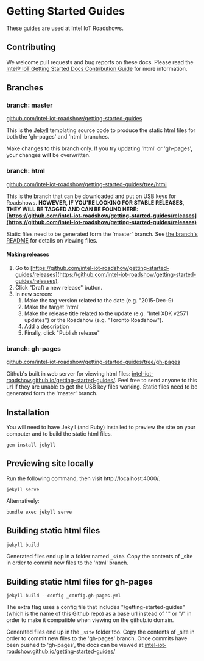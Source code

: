 # Getting Started Guides

These guides are used at Intel IoT Roadshows.

## Contributing

We welcome pull requests and bug reports on these docs. Please read the [Intel® IoT Getting Started Docs Contribution Guide](CONTRIBUTING.md) for more information.

## Branches

### branch: master

[github.com/intel-iot-roadshow/getting-started-guides](https://github.com/intel-iot-roadshow/getting-started-guides)

This is the [Jekyll](http://jekyllrb.com/) templating source code to produce the static html files for both the 'gh-pages' and 'html' branches.

Make changes to this branch only. If you try updating 'html' or 'gh-pages', your changes **will** be overwritten.

### branch: html

[github.com/intel-iot-roadshow/getting-started-guides/tree/html](https://github.com/intel-iot-roadshow/getting-started-guides/tree/html)

This is the branch that can be downloaded and put on USB keys for Roadshows. **HOWEVER, IF YOU'RE LOOKING FOR STABLE RELEASES, THEY WILL BE TAGGED AND CAN BE FOUND HERE: [https://github.com/intel-iot-roadshow/getting-started-guides/releases](https://github.com/intel-iot-roadshow/getting-started-guides/releases)**

Static files need to be generated form the 'master' branch. See [the branch's README](https://github.com/intel-iot-roadshow/getting-started-guides/blob/html/README.md) for details on viewing files.

#### Making releases

1. Go to [https://github.com/intel-iot-roadshow/getting-started-guides/releases](https://github.com/intel-iot-roadshow/getting-started-guides/releases).
2. Click "Draft a new release" button.
3. In new screen:
    1. Make the tag version related to the date (e.g. "2015-Dec-9)
    2. Make the target 'html'
    3. Make the release title related to the update (e.g. "Intel XDK v2571 updates") or the Roadshow (e.g. "Toronto Roadshow").
    4. Add a description
    5. Finally, click "Publish release"


### branch: gh-pages

[github.com/intel-iot-roadshow/getting-started-guides/tree/gh-pages](https://github.com/intel-iot-roadshow/getting-started-guides/tree/gh-pages)

Github's built in web server for viewing html files: [intel-iot-roadshow.github.io/getting-started-guides/](http://intel-iot-roadshow.github.io/getting-started-guides/). Feel free to send anyone to this url if they are unable to get the USB key files working. Static files need to be generated form the 'master' branch.


## Installation

You will need to have Jekyll (and Ruby) installed to preview the site on your computer and to build the static html files.

```
gem install jekyll
```

## Previewing site locally

Run the following command, then visit http://localhost:4000/.

```
jekyll serve
```

Alternatively:

```
bundle exec jekyll serve
```


## Building static html files

```
jekyll build
```

Generated files end up in a folder named `_site`. Copy the contents of _site in order to commit new files to the 'html' branch.


## Building static html files for gh-pages

```
jekyll build --config _config.gh-pages.yml
```

The extra flag uses a config file that includes "/getting-started-guides" (which is the name of this Github repo) as a base url instead of "" or "/" in order to make it compatible when viewing on the github.io domain.

Generated files end up in the `_site` folder too. Copy the contents of _site in order to commit new files to the 'gh-pages' branch. Once commits have been pushed to 'gh-pages', the docs can be viewed at [intel-iot-roadshow.github.io/getting-started-guides/](http://intel-iot-roadshow.github.io/getting-started-guides/)
